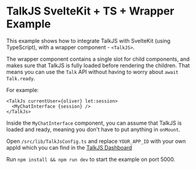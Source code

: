# TalkJS SvelteKit + TS + Wrapper Example

This example shows how to integrate TalkJS with SvelteKit (using TypeScript), with a wrapper component - `<TalkJS>`.

The wrapper component contains a single slot for child components, and makes sure that TalkJS is fully loaded before rendering the children. That means you can use the `Talk` API without having to worry about `await Talk.ready`.

For example:

```svelte
<TalkJs currentUser={oliver} let:session>
  <MyChatInterface {session} />
</TalkJs>
```

Inside the `MyChatInterface` component, you can assume that TalkJS is loaded and ready, meaning you don't have to put anything in `onMount`.

Open `/src/lib/TalkJsConfig.ts` and replace `YOUR_APP_ID` with your own appId which you can find in the [TalkJS Dashboard](https://talkjs.com/dashboard)

Run `npm install && npm run dev` to start the example on port 5000.
